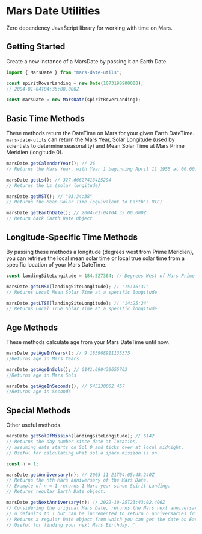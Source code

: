 # Mars Date Utilities

Zero dependency JavaScript library for working with time on Mars.

## Getting Started

Create a new instance of a MarsDate by passing it an Earth Date.

```javascript
import { MarsDate } from "mars-date-utils";

const spiritRoverLanding = new Date(1073190900000);
// 2004-01-04T04:35:00.000Z

const marsDate = new MarsDate(spiritRoverLanding);
```

## Basic Time Methods

These methods return the DateTime on Mars for your given Earth DateTime. `mars-date-utils` can return the Mars Year, Solar Longitude (used by scientists to determine seasonality) and Mean Solar Time at Mars Prime Meridien (longitude 0).

```javascript
marsDate.getCalendarYear(); // 26
// Returns the Mars Year, with Year 1 beginning April 11 1955 at 00:00:00 UTC

marsDate.getLs(); // 327.66627413425294
// Returns the Ls (solar longitude)

marsDate.getMST(); // "03:34:38"
// Returns the Mean Solar Time (equivalent to Earth's UTC)

marsDate.getEarthDate(); // 2004-01-04T04:35:00.000Z
// Return back Earth Date Object
```

## Longitude-Specific Time Methods

By passing these methods a longitude (degrees west from Prime Meridien), you can retrieve the local mean solar time or local true solar time from a specific location of your Mars DateTime.

```javascript
const landingSiteLongitude = 184.527364; // Degrees West of Mars Prime Meridien

marsDate.getLMST(landingSiteLongitude); // "15:16:31"
// Returns Local Mean Solar Time at a specific longitude

marsDate.getLTST(landingSiteLongitude); // "14:25:24"
// Returns Local True Solar Time at a specific longitude
```

## Age Methods

These methods calculate age from your Mars DateTime until now.

```javascript
marsDate.getAgeInYears(); // 9.185908911135375
//Returns age in Mars Years

marsDate.getAgeInSols(); // 6141.690430655763
//Returns age in Mars Sols

marsDate.getAgeInSeconds(); // 545230062.457
//Returns age in Seconds
```

## Special Methods

Other useful methods.

```javascript
marsDate.getSolOfMission(landingSiteLongitude); // 6142
// Returns the day number since date at location,
// assuming date starts on Sol 0 and ticks over at local midnight.
// Useful for calculating what sol a space mission is on.

const n = 1;

marsDate.getAnniversary(n); // 2005-11-21T04:05:48.240Z
// Returns the nth Mars anniversary of the Mars Date.
// Example of n = 1 returns 1 Mars year since Spirit Landing.
// Returns regular Earth Date object.

marsDate.getNextAnniversary(n); // 2022-10-25T23:43:02.406Z
// Considering the original Mars Date, returns the Mars next anniversary of that date.
// n defaults to 1 but can be incremented to return n anniversaries from now
// Returns a regular Date object from which you can get the date on Earth
// Useful for finding your next Mars Birthday. 🎂
```
